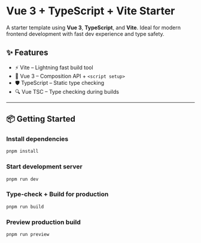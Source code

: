 # Vue 3 + TypeScript + Vite Starter

A starter template using **Vue 3**, **TypeScript**, and **Vite**. Ideal for modern frontend development with fast dev experience and type safety.

## ✨ Features

- ⚡️ Vite – Lightning fast build tool
- 🧩 Vue 3 – Composition API + `<script setup>`
- 🛡️ TypeScript – Static type checking
- 🔍 Vue TSC – Type checking during builds

---

## 📦 Getting Started

### Install dependencies

```bash
pnpm install
```

### Start development server

```bash
pnpm run dev
```

### Type-check + Build for production

```bash
pnpm run build
```

### Preview production build

```bash
pnpm run preview
```
